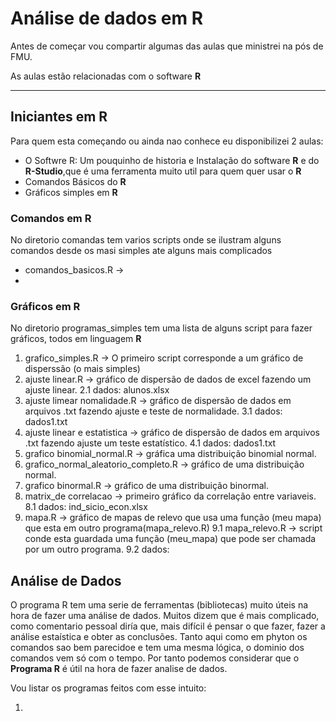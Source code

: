 # Análise de dados em R
 
Antes de começar vou compartir algumas das aulas que ministrei na pós de FMU.

As aulas estão relacionadas com o software **R**

---

## Iniciantes em R

Para quem esta começando ou ainda nao conhece eu disponibilizei 2 aulas:

* O Softwre R: Um pouquinho de historia e Instalação do software **R** e do **R-Studio**,que é uma ferramenta muito util para quem quer usar o **R**   
* Comandos Básicos do **R**
* Gráficos simples em **R**

### Comandos em R

No diretorio comandas tem varios scripts onde se ilustram alguns comandos desde os masi simples ate alguns mais complicados

* comandos_basicos.R ->
* 

### Gráficos em R

No diretorio programas_simples tem uma lista de alguns script para fazer gráficos, todos em linguagem **R**

1. grafico_simples.R -> O primeiro script corresponde a um gráfico de disperssão (o mais simples)
2. ajuste linear.R -> gráfico de dispersão de dados de excel fazendo um ajuste linear.
   2.1 dados: alunos.xlsx   
3. ajuste limear nomalidade.R -> gráfico de dispersão de dados em arquivos .txt  fazendo ajuste e teste de normalidade.
   3.1 dados: dados1.txt
4. ajuste linear e estatistica -> gráfico de dispersão de dados em arquivos .txt  fazendo ajuste um teste estatístico.
    4.1 dados: dados1.txt
5. grafico binomial_normal.R -> gráfica uma distribuição binomial normal.
6. grafico_normal_aleatorio_completo.R -> gráfico de uma distribuição normal.
7. grafico binormal.R -> gráfico de uma distribuição binormal.
8. matrix_de correlacao -> primeiro gráfico da correlação entre variaveis.
    8.1 dados: ind_sicio_econ.xlsx
9. mapa.R  -> gráfico de mapas de relevo que usa uma função (meu mapa) que esta em outro programa(mapa_relevo.R)
    9.1 mapa_relevo.R -> script conde esta guardada uma função (meu_mapa) que pode ser chamada por um outro programa.
    9.2 dados: 

## Análise de Dados

O programa R tem uma serie de ferramentas (bibliotecas) muito úteis na hora de fazer uma análise de dados. Muitos dizem que é mais complicado, como comentario pessoal diría que, mais difícil é pensar o que fazer, fazer a análise estaística e obter as conclusões. Tanto aqui como em phyton os comandos sao bem parecidoe e tem uma mesma lógica, o dominio dos comandos vem só com o tempo. Por tanto podemos considerar que o **Programa R** é útil na hora de fazer analise de dados.

Vou listar os programas feitos com esse intuito:

1.
